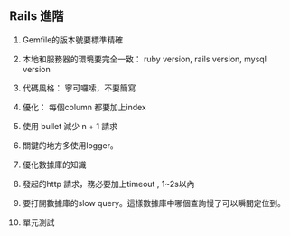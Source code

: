 ## Rails 進階

1. Gemfile的版本號要標準精確
2. 本地和服務器的環境要完全一致： ruby version, rails version, mysql version
3. 代碼風格： 寧可囉嗦，不要簡寫

4. 優化： 每個column 都要加上index
5. 使用 bullet 減少 n + 1 請求
6. 關鍵的地方多使用logger。
7. 優化數據庫的知識
8. 發起的http 請求，務必要加上timeout , 1~2s以內
9. 要打開數據庫的slow query。這樣數據庫中哪個查詢慢了可以瞬間定位到。
10. 單元測試

